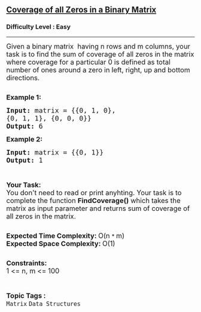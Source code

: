 <h2><a href="https://www.geeksforgeeks.org/problems/coverage-of-all-zeros-in-a-binary-matrix4024/1">Coverage of all Zeros in a Binary Matrix</a></h2><h3>Difficulty Level : Easy</h3><hr><div class="problems_problem_content__Xm_eO"><p><span style="font-size:18px">Given a binary matrix &nbsp;having n rows and m columns, your task is to find the sum of coverage of all zeros in&nbsp;the matrix where coverage for a particular 0 is defined as total number of ones around a zero in left, right, up and bottom directions.</span><br>
&nbsp;</p>

<p><span style="font-size:18px"><strong>Example 1:</strong></span></p>

<pre><span style="font-size:18px"><strong>Input: </strong>matrix = {{0, 1, 0},
{0, 1, 1}, {0, 0, 0}}
<strong>Output: </strong>6</span>
</pre>

<p><span style="font-size:18px"><strong>Example 2:</strong></span></p>

<pre><span style="font-size:18px"><strong>Input: </strong>matrix = {{0, 1}}
<strong>Output: </strong>1</span>
</pre>

<p>&nbsp;</p>

<p><span style="font-size:18px"><strong>Your Task:</strong><br>
You don't need to read or print anyhting. Your task is to complete the function&nbsp;<strong>FindCoverage()</strong>&nbsp;which takes the matrix as input parameter and returns sum of coverage of all zeros in the matrix.</span><br>
&nbsp;</p>

<p><span style="font-size:18px"><strong>Expected Time Complexity:&nbsp;</strong>O(n&nbsp;</span><span style="font-size:15px">*&nbsp;<span style="font-size:18px">m)<br>
<strong>Expected Space Complexity:&nbsp;</strong>O(1)</span></span><br>
&nbsp;</p>

<p><span style="font-size:15px"><span style="font-size:18px"><strong>Constraints:</strong><br>
1 &lt;= n, m &lt;= 100</span></span></p>
</div><br><p><span style=font-size:18px><strong>Topic Tags : </strong><br><code>Matrix</code>&nbsp;<code>Data Structures</code>&nbsp;